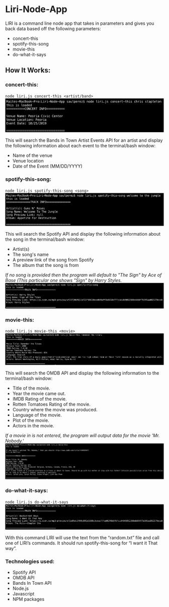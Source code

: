 # Liri-Node-App
LIRI is a command line node app that takes in parameters and gives you back data based off the following parameters:

* concert-this
* spotify-this-song
* movie-this
* do-what-it-says

## How It Works:
### concert-this:
`node liri.js concert-this <artist/band>`
![concert-this-image](/concert-this.png)

This will search the Bands in Town Artist Events API for an artist and display the following information about each event to the terminal/bash window:

* Name of the venue
* Venue location
* Date of the Event (MM/DD/YYYY)

### spotify-this-song:
`node liri.js spotify-this-song <song>`
![spotify-this-song-image](/spotify-this-song.png)

This will search the Spotify API and display the following information about the song in the terminal/bash window:

* Artist(s)
* The song's name
* A preview link of the song from Spotify
* The album that the song is from

*If no song is provided then the program will default to "The Sign" by Ace of Base (This particular one shows "Sign" by Harry Styles.*
![spotify-this-song-no-command](/spotify-this-song-no-command.png)

### movie-this:
`node liri.js movie-this <movie>`
![movie-this](/movie-this.png)

This will search the OMDB API and display the following information to the terminal/bash window:

* Title of the movie.
* Year the movie came out.
* IMDB Rating of the movie.
* Rotten Tomatoes Rating of the movie.
* Country where the movie was produced.
* Language of the movie.
* Plot of the movie.
* Actors in the movie.

*If a movie in is not entered, the program will output data for the movie 'Mr. Nobody.'*
![movie-this-no-command](/movie-this-no-command.png)

### do-what-it-says:
`node liri.js do-what-it-says`
![do-what-it-says](/do-what-it-says.png)

With this command LIRI will use the text from the “random.txt” file and call one of LIRI’s commands. It should run spotify-this-song for “I want it That way”.

### Technologies used:
* Spotify API
* OMDB API
* Bands In Town API
* Node.js
* Javascript
* NPM packages
